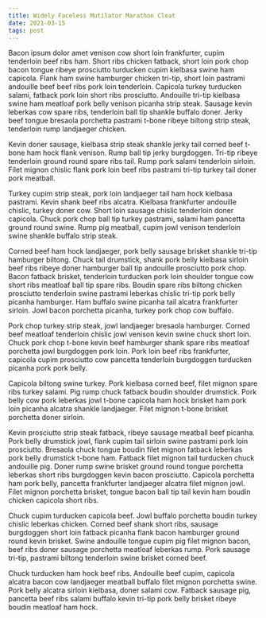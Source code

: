 ```yaml
---
title: Widely Faceless Mutilator Marathon Cleat
date: 2021-03-15
tags: post
---
```


Bacon ipsum dolor amet venison cow short loin frankfurter, cupim tenderloin beef ribs ham.  Short ribs chicken fatback, short loin pork chop bacon tongue ribeye prosciutto turducken cupim kielbasa swine ham capicola.  Flank ham swine hamburger chicken tri-tip, short loin pastrami andouille beef beef ribs pork loin tenderloin.  Capicola turkey turducken salami, fatback pork loin short ribs prosciutto.  Andouille tri-tip kielbasa swine ham meatloaf pork belly venison picanha strip steak.  Sausage kevin leberkas cow spare ribs, tenderloin ball tip shankle buffalo doner.  Jerky beef tongue bresaola porchetta pastrami t-bone ribeye biltong strip steak, tenderloin rump landjaeger chicken.

Kevin doner sausage, kielbasa strip steak shankle jerky tail corned beef t-bone ham hock flank venison.  Rump ball tip jerky burgdoggen.  Tri-tip ribeye tenderloin ground round spare ribs tail.  Rump pork salami tenderloin sirloin.  Filet mignon chislic flank pork loin beef ribs pastrami tri-tip turkey tail doner pork meatball.

Turkey cupim strip steak, pork loin landjaeger tail ham hock kielbasa pastrami.  Kevin shank beef ribs alcatra.  Kielbasa frankfurter andouille chislic, turkey doner cow.  Short loin sausage chislic tenderloin doner capicola.  Chuck pork chop ball tip turkey pastrami, salami ham pancetta ground round swine.  Rump pig meatball, cupim jowl venison tenderloin swine shankle buffalo strip steak.

Corned beef ham hock landjaeger, pork belly sausage brisket shankle tri-tip hamburger biltong.  Chuck tail drumstick, shank pork belly kielbasa sirloin beef ribs ribeye doner hamburger ball tip andouille prosciutto pork chop.  Bacon fatback brisket, tenderloin turducken pork loin shoulder tongue cow short ribs meatloaf ball tip spare ribs.  Boudin spare ribs biltong chicken prosciutto tenderloin swine pastrami leberkas chislic tri-tip pork belly picanha hamburger.  Ham buffalo swine picanha tail alcatra frankfurter sirloin.  Jowl bacon porchetta picanha, turkey pork chop cow buffalo.

Pork chop turkey strip steak, jowl landjaeger bresaola hamburger.  Corned beef meatloaf tenderloin chislic jowl venison kevin swine chuck short loin.  Chuck pork chop t-bone kevin beef hamburger shank spare ribs meatloaf porchetta jowl burgdoggen pork loin.  Pork loin beef ribs frankfurter, capicola cupim prosciutto cow pancetta tenderloin burgdoggen turducken picanha pork pork belly.

Capicola biltong swine turkey.  Pork kielbasa corned beef, filet mignon spare ribs turkey salami.  Pig rump chuck fatback boudin shoulder drumstick.  Pork belly cow pork leberkas jowl t-bone capicola ham hock brisket ham pork loin picanha alcatra shankle landjaeger.  Filet mignon t-bone brisket porchetta doner sirloin.

Kevin prosciutto strip steak fatback, ribeye sausage meatball beef picanha.  Pork belly drumstick jowl, flank cupim tail sirloin swine pastrami pork loin prosciutto.  Bresaola chuck tongue boudin filet mignon fatback leberkas pork belly drumstick t-bone ham.  Fatback filet mignon tail turducken chuck andouille pig.  Doner rump swine brisket ground round tongue porchetta leberkas short ribs burgdoggen kevin bacon prosciutto.  Capicola porchetta ham pork belly, pancetta frankfurter landjaeger alcatra filet mignon jowl.  Filet mignon porchetta brisket, tongue bacon ball tip tail kevin ham boudin chicken capicola short ribs.

Chuck cupim turducken capicola beef.  Jowl buffalo porchetta boudin turkey chislic leberkas chicken.  Corned beef shank short ribs, sausage burgdoggen short loin fatback picanha flank bacon hamburger ground round kevin brisket.  Swine andouille tongue cupim pig filet mignon bacon, beef ribs doner sausage porchetta meatloaf leberkas rump.  Pork sausage tri-tip, pastrami biltong tenderloin swine brisket corned beef.

Chuck turducken ham hock beef ribs.  Andouille beef cupim, capicola alcatra bacon cow landjaeger meatball buffalo filet mignon porchetta swine.  Pork belly alcatra sirloin kielbasa, doner salami cow.  Fatback sausage pig, pancetta beef ribs salami buffalo kevin tri-tip pork belly brisket ribeye boudin meatloaf ham hock.